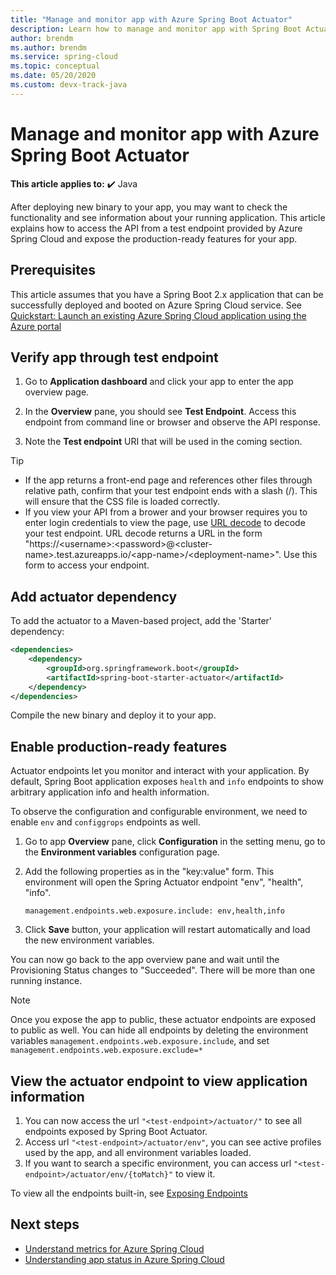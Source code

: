 ```yaml
---
title: "Manage and monitor app with Azure Spring Boot Actuator"
description: Learn how to manage and monitor app with Spring Boot Actuator.
author: brendm
ms.author: brendm
ms.service: spring-cloud
ms.topic: conceptual
ms.date: 05/20/2020
ms.custom: devx-track-java
---
```


# Manage and monitor app with Azure Spring Boot Actuator

**This article applies to:** ✔️ Java

After deploying new binary to your app, you may want to check the functionality and see information about your running application. This article explains how to access the API from a test endpoint provided by Azure Spring Cloud and expose the production-ready features for your app.

## Prerequisites
This article assumes that you have a Spring Boot 2.x application that can be successfully deployed and booted on Azure Spring Cloud service.  See [Quickstart: Launch an existing Azure Spring Cloud application using the Azure portal](./quickstart.md)

## Verify app through test endpoint
1. Go to **Application dashboard** and click your app to enter the app overview page.

1. In the **Overview** pane, you should see **Test Endpoint**.  Access this endpoint from command line or browser and observe the API response.

1. Note the **Test endpoint** URI that will be used in the coming section.

>[!TIP]
> * If the app returns a front-end page and references other files through relative path, confirm that your test endpoint ends with a slash (/). This will ensure that the CSS file is loaded correctly.
> * If you view your API from a brower and your browser requires you to enter login credentials to view the page, use [URL decode](https://www.urldecoder.org/) to decode your test endpoint. URL decode returns a URL in the form "https://\<username>:\<password>@\<cluster-name>.test.azureapps.io/\<app-name>/\<deployment-name>".  Use this form to access your endpoint.

## Add actuator dependency

To add the actuator to a Maven-based project, add the 'Starter' dependency:

```xml
<dependencies>
    <dependency>
        <groupId>org.springframework.boot</groupId>
        <artifactId>spring-boot-starter-actuator</artifactId>
    </dependency>
</dependencies>
```

Compile the new binary and deploy it to your app.

## Enable production-ready features
Actuator endpoints let you monitor and interact with your application. By default, Spring Boot application exposes `health` and `info` endpoints to show arbitrary application info and health information.

To observe the configuration and configurable environment, we need to enable `env` and `configgrops` endpoints as well.

1. Go to app **Overview** pane, click **Configuration** in the setting menu, go to the **Environment variables** configuration page.
1. Add the following properties as in the "key:value" form. This environment will open the Spring Actuator endpoint "env", "health", "info".

   ```
   management.endpoints.web.exposure.include: env,health,info
   ```
1. Click **Save** button, your application will restart automatically and load the new environment variables.

You can now go back to the app overview pane and wait until the Provisioning Status changes to "Succeeded".  There will be more than one running instance.

> [!Note] 
> Once you expose the app to public, these actuator endpoints are exposed to public as well. You can hide all endpoints by deleting the environment variables `management.endpoints.web.exposure.include`, and set `management.endpoints.web.exposure.exclude=*`

## View the actuator endpoint to view application information
1. You can now access the url `"<test-endpoint>/actuator/"` to see all endpoints exposed by Spring Boot Actuator.
1. Access url `"<test-endpoint>/actuator/env"`, you can see active profiles used by the app, and all environment variables loaded.
1. If you want to search a specific environment, you can access url  `"<test-endpoint>/actuator/env/{toMatch}"` to view it.

To view all the endpoints built-in, see [Exposing Endpoints](https://docs.spring.io/spring-boot/docs/current/reference/html/production-ready-features.html#production-ready-endpoints-exposing-endpoints)

## Next steps

* [Understand metrics for Azure Spring Cloud](./concept-metrics.md)
* [Understanding app status in Azure Spring Cloud](./concept-app-status.md)